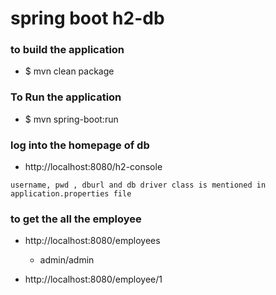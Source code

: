 
# spring boot h2-db

### to build the application
* $ mvn clean package

### To Run the application 
* $ mvn spring-boot:run

### log into the homepage of db
* http://localhost:8080/h2-console
```
username, pwd , dburl and db driver class is mentioned in application.properties file
```



### to get the all the employee 
* http://localhost:8080/employees
    * admin/admin

* http://localhost:8080/employee/1
